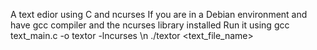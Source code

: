 A text edior using C and ncurses 
If you are in a Debian environment and have gcc compiler and the ncurses library installed 
Run it using 
gcc text_main.c -o textor -lncurses \n 
./textor <text_file_name> 

